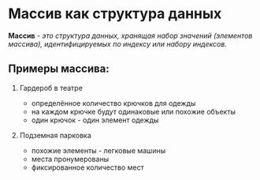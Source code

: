 # **Массив как структура данных**

**Массив** - *это структура данных, хранящая набор значений (элементов массива), идентифицируемых по индексу или набору индексов.*

## **Примеры массива:**
1. Гардероб в театре
    * определённое количество крючков для одежды
    * на каждом крючке будут одинаковые или похожие объекты
    * один крючок - один элемент одежды

2. Подземная парковка
    * похожие элементы - легковые машины
    * места пронумерованы
    * фиксированное количество мест

